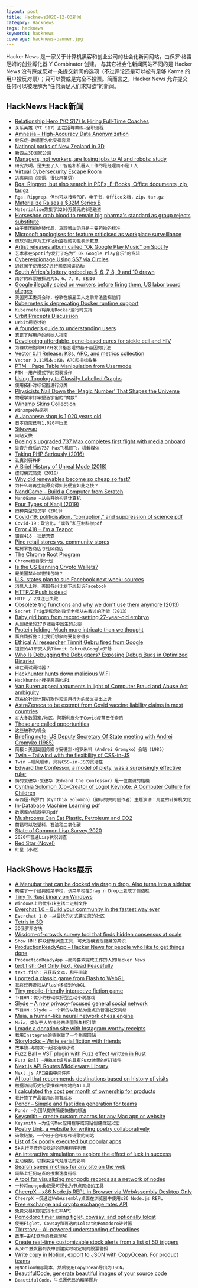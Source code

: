 ```yaml
---
layout: post
title: Hacknews2020-12-03新闻
category: Hacknews
tags: hacknews
keywords: hacknews
coverage: hacknews-banner.jpg
---
```


Hacker News 是一家关于计算机黑客和创业公司的社会化新闻网站，由保罗·格雷厄姆的创业孵化器 Y Combinator 创建。
与其它社会化新闻网站不同的是 Hacker News 没有踩或反对一条提交新闻的选项（不过评论还是可以被有足够 Karma 的用户投反对票）；只可以赞或是完全不投票。简而言之，Hacker News 允许提交任何可以被理解为“任何满足人们求知欲”的新闻。

## HackNews Hack新闻


- [Relationship Hero (YC S17) Is Hiring Full-Time Coaches](https://relationshiphero.com/careers?role=coach)
- `关系英雄（YC S17）正在招聘教练–全职远程`
- [Amnesia – High-Accuracy Data Anonymization](https://amnesia.openaire.eu/)
- `健忘症–数据匿名化变得容易`
- [National parks of New Zealand in 3D](https://felixpalmer.github.io/new-zealand-3d/)
- `新西兰3D国家公园`
- [Managers, not workers, are losing jobs to AI and robots: study](https://www.forbes.com/sites/joemckendrick/2020/11/15/its-managers-not-workers-who-are-losing-jobs-to-ai-and-robots-study-shows/)
- `研究表明，是失去了人工智能和机器人工作的是经理而不是工人`
- [Virtual Cybersecurity Escape Room](https://eloeffler.gitlab.io/eloeffler/proto-vcser/)
- `逃离房间（德语，很快用英语）`
- [Rga: Ripgrep, but also search in PDFs, E-Books, Office documents, zip, tar.gz](https://phiresky.github.io/blog/2019/rga--ripgrep-for-zip-targz-docx-odt-epub-jpg/)
- `Rga：Ripgrep，但也可以搜索PDF，电子书，Office文档，zip，tar.gz`
- [Materialize Raises a $32M Series B](https://materialize.com/materialize-series-b/)
- `Materialise筹集了3200万美元的B轮融资`
- [Horseshoe crab blood to remain big pharma's standard as group rejects substitute](https://www.theguardian.com/environment/2020/may/31/crab-blood-to-remain-big-pharmas-standard-as-industry-group-rejects-substitute)
- `由于集团拒绝替代品，马蹄蟹血仍将是主要药物的标准`
- [Microsoft apologises for feature criticised as workplace surveillance](https://www.theguardian.com/technology/2020/dec/02/microsoft-apologises-productivity-score-critics-derided-workplace-surveillance)
- `微软对批评为工作场所监视的功能表示歉意`
- [Artist releases album called “Ok Google Play Music” on Spotify](https://open.spotify.com/album/4zkEptQvq1lVG0BSPLuLFf?si=1Y4i7boAQc-jCc2IP_BGSw&utm_source=podnews.net&utm_medium=email&utm_campaign=podnews.net:2020-12-02)
- `艺术家在Spotify发行了名为“ Ok Google Play音乐”的专辑`
- [Cyberespionage Using SS7 via Circles](https://citizenlab.ca/2020/12/running-in-circles-uncovering-the-clients-of-cyberespionage-firm-circles/)
- `通过圈子使用SS7进行网络间谍活动`
- [South Africa's lottery probed as 5, 6, 7, 8, 9 and 10 drawn](https://www.bbc.co.uk/news/world-africa-55154525)
- `南非的彩票被探测为5、6、7、8、9和10`
- [Google illegally spied on workers before firing them, US labor board alleges](https://www.theverge.com/2020/12/2/22047383/google-spied-workers-before-firing-labor-complaint)
- `美国劳工委员会称，谷歌在解雇工人之前非法监视他们`
- [Kubernetes is deprecating Docker runtime support](https://github.com/kubernetes/kubernetes/blob/master/CHANGELOG/CHANGELOG-1.20.md)
- `Kubernetes将弃用Docker运行时支持`
- [Urbit Precepts Discussion](https://urbit.org/blog/precepts-discussion/)
- `Urbit规范讨论`
- [A founder’s guide to understanding users](https://mgadams.com/the-founders-guide-to-actually-understanding-users-c68feaecac44)
- `真正了解用户的创始人指南`
- [Developing affordable, gene-based cures for sickle cell and HIV](https://futurehuman.medium.com/bill-gates-is-investing-millions-in-a-low-cost-cure-for-sickle-cell-56fb80834672)
- `为镰状细胞和HIV开发价格合理的基于基因的疗法`
- [Vector 0.11 Release: K8s, ARC, and metrics collection](https://vector.dev/releases/0.11.0/)
- `Vector 0.11版本：K8，ARC和指标收集`
- [PTM – Page Table Manipulation from Usermode](https://back.engineering/01/12/2020/)
- `PTM –用户模式下的页表操作`
- [Using Topology to Classify Labelled Graphs](https://bastian.rieck.me/blog/posts/2020/topology_graphs/)
- `使用拓扑对标记图进行分类`
- [Physicists Nail Down the ‘Magic Number’ That Shapes the Universe](https://www.quantamagazine.org/physicists-measure-the-magic-fine-structure-constant-20201202/)
- `物理学家钉牢塑造宇宙的“魔数”`
- [Winamp Skins Collection](https://archive.org/details/winampskins)
- `Winamp皮肤系列`
- [A Japanese shop is 1,020 years old](https://www.nytimes.com/2020/12/02/business/japan-old-companies.html)
- `日本商店已有1,020年历史`
- [Siteswap](https://en.wikipedia.org/wiki/Siteswap)
- `网站交换`
- [Boeing's upgraded 737 Max completes first flight with media onboard](https://www.reuters.com/article/us-boeing-737max-american-airline/boeings-upgraded-737-max-completes-first-flight-with-media-onboard-idUSKBN28C1LV)
- `波音升级后的737 Max飞机首飞，机载媒体`
- [Taking PHP Seriously (2016)](https://slack.engineering/taking-php-seriously/)
- `认真对待PHP`
- [A Brief History of Unreal Mode (2018)](http://www.os2museum.com/wp/a-brief-history-of-unreal-mode/)
- `虚幻模式简史（2018）`
- [Why did renewables become so cheap so fast?](https://ourworldindata.org/cheap-renewables-growth)
- `为什么可再生能源变得如此便宜如此之快？`
- [NandGame – Build a Computer from Scratch](http://nandgame.com/)
- `NandGame –从头开始构建计算机`
- [Four Types of Kanji (2019)](https://learnjapanesebest.wordpress.com/2019/12/11/the-four-types-of-kanji/)
- `四种类型的汉字（2019）`
- [Covid-19: politicisation, “corruption,” and suppression of science pdf](https://www.bmj.com/content/bmj/371/bmj.m4425.full.pdf)
- `Covid-19：政治化，“腐败”和压制科学pdf`
- [Error 418 – I'm a Teapot](http://error418.net/)
- `错误418 –我是茶壶`
- [Pine retail stores vs. community stores](https://www.pine64.org/2020/12/02/pine-store-community-pricing-online-retail-stores/?s=09)
- `松树零售商店与社区商店`
- [The Chrome Root Program](https://groups.google.com/g/mozilla.dev.security.policy/c/3Q36J4flnQs/m/VyWFiVwrBQAJ)
- `Chrome根目录计划`
- [Is the US Banning Crypto Wallets?](https://blog.shrimpy.io/blog/is-the-us-government-banning-crypto-wallets)
- `是美国禁止加密钱包吗？`
- [U.S. states plan to sue Facebook next week: sources](https://www.reuters.com/article/us-tech-antitrust-facebook/u-s-states-plan-to-sue-facebook-next-week-sources-idUSKBN28C3HO)
- `消息人士称，美国各州计划下周起诉Facebook`
- [HTTP/2 Push is dead](https://evertpot.com/http-2-push-is-dead/)
- `HTTP / 2推送已失败`
- [Obsolete trig functions and why we don't use them anymore (2013)](https://blogs.scientificamerican.com/roots-of-unity/10-secret-trig-functions-your-math-teachers-never-taught-you/)
- `Secret Trig发挥您的数学老师从未教过的功能（2013）`
- [Baby girl born from record-setting 27-year-old embryo](https://www.bbc.com/news/world-us-canada-55164607)
- `从创纪录的27岁胚胎中出生的女婴`
- [Protein folding: Much more intricate than we thought](https://cen.acs.org/articles/95/i31/Protein-folding-Much-intricate-thought.html)
- `蛋白质折叠：比我们想象的要复杂得多`
- [Ethical AI researcher Timnit Gebru fired from Google](https://twitter.com/timnitGebru/status/1334352694664957952)
- `道德的AI研究人员Timnit Gebru从Google开除`
- [Who Is Debugging the Debuggers? Exposing Debug Bugs in Optimized Binaries](https://arxiv.org/abs/2011.13994)
- `谁在调试调试器？`
- [Hackhunter hunts down malicious WiFi](https://ia.acs.org.au/content/ia/article/2020/australian-innovation-hunts-down-malicious-wifi-.html)
- `Hackhunter搜寻恶意WiFi`
- [Van Buren appeal arguments in light of Computer Fraud and Abuse Act ambiguity](https://portswigger.net/daily-swig/us-supreme-court-hears-van-buren-appeal-arguments-in-light-of-computer-fraud-and-abuse-act-ambiguity)
- `范布伦针对计算机欺诈和滥用行为的歧义提出上诉`
- [AstraZeneca to be exempt from Covid vaccine liability claims in most countries](https://www.theglobeandmail.com/business/international-business/article-astrazeneca-to-be-exempt-from-coronavirus-vaccine-liability-claims-in/)
- `在大多数国家/地区，阿斯利康免于Covid疫苗责任索赔`
- [These are called opportunities](https://fabiensanglard.net/silicone/)
- `这些被称为机会`
- [Briefing note: US Deputy Secretary Of State meeting with Andrei Gromyko (1985)](https://history.state.gov/historicaldocuments/frus1981-88v05/d16)
- `简报：美国副国务卿与安德烈·格罗米科（Andrei Gromyko）会晤（1985）`
- [Twin – Tailwind with the flexibility of CSS-in-JS](https://github.com/ben-rogerson/twin.macro)
- `Twin –顺风顺水，具有CSS-in-JS的灵活性`
- [Edward the Confessor, a model of piety, was a surprisingly effective ruler](https://www.historytoday.com/archive/history-matters/after-me-conquest)
- `悔的爱德华·爱德华（Edward the Confessor）是一位虔诚的楷模`
- [Cynthia Solomon (Co-Creator of Logo) Keynote: A Computer Culture for Children](https://www.youtube.com/watch?v=-CWO3IpCco8&list=PLvL2NEhYV4Zu0Jrp0l90aU83_AfuFcN_q&fbclid=IwAR2XxjlWB3hHOK1eEpOf7yuLcyuEscfjKTXAaQLZBPzfX62P0VXkaj4ESic)
- `辛西娅·所罗门（Cynthia Solomon）（徽标的共同创作者）主题演讲：儿童的计算机文化`
- [In-Database Machine Learning pdf](https://btw.informatik.uni-rostock.de/download/tagungsband/B6-1.pdf)
- `数据库内机器学习pdf`
- [Mushrooms Can Eat Plastic, Petroleum and CO2](https://returntonow.net/2018/01/11/7-ways-mushrooms-can-save-world/)
- `蘑菇可以吃塑料，石油和二氧化碳`
- [State of Common Lisp Survey 2020](https://docs.google.com/forms/d/e/1FAIpQLSfg7UJRKrkI3OjOHWL4xI-murE4LpQjIxsiAhFdPEmtyLX3kg/viewanalytics)
- `2020年普通Lisp状况调查`
- [Red Star (Novel)](https://en.wikipedia.org/wiki/Red_Star_(novel))
- `红星（小说）`


## HackShows Hacks展示

- [ A Menubar that can be docked via drag n drop. Also turns into a sidebar](https://github.com/prabhuignoto/vue-dock-menu)
- `构建了一个经典的菜单栏，该菜单栏在Drag n Drop上变成了侧边栏`
- [ Tiny 1k Rust binary on Windows](https://github.com/mcountryman/min-sized-rust-windows)
- `Windows上的微小1k生锈二进制文件`
- [ Everchat 1.0 – Build your community in the fastest way ever](https://everch.at)
- `Everchat 1.0 –以最快的方式建立您的社区`
- [ Tetris in 3D](https://www.blocking.games)
- `3D俄罗斯方块`
- [ Wisdom-of-crowds survey tool that finds hidden consensus at scale](http://opinionx.co)
- `Show HN：群众智慧调查工具，可大规模发现隐藏的共识`
- [ ProductionReadyApp – Hacker News for people who like to get things done](https://productionreadyapp.com)
- `ProductionReadyApp –面向喜欢完成工作的人的Hacker News`
- [ text.fish: Get Only Text, Read Peacefully](https://text.fish/?q=hn)
- `text.fish：只获取文本，和平阅读`
- [ I ported a classic game from Flash to WebGL](https://varten.com/?hn)
- `我将经典游戏从Flash移植到WebGL`
- [ Tiny mobile-friendly interactive fiction game](https://memalign.github.io/m/dungeon/index.html)
- `节目HN：微小的移动友好型互动小说游戏`
- [ Slyde – A new privacy-focused general social network](https://slyde.network)
- `节目HN：Slyde –一个新的以隐私为重点的普通社交网络`
- [ Maia, a human-like neural network chess engine](https://maiachess.com/)
- `Maia，类似于人的神经网络国际象棋引擎`
- [ I made a donation site with Instagram worthy receipts](https://igivefor.com/)
- `我用Instagram的收据做了一个捐赠网站`
- [ Storylocks – Write serial fiction with friends](https://www.storylocks.com?source=hn)
- `故事锁–与朋友一起写连续小说`
- [ Fuzz Ball – VST plugin with Fuzz effect written in Rust](https://github.com/fake-industries/fuzzball)
- `Fuzz Ball –用Rust编写的具有Fuzz效果的VST插件`
- [ Next.js API Routes Middleware Library](https://github.com/htunnicliff/next-api-middleware)
- `Next.js API路由中间件库`
- [ AI tool that recommends destinations based on history of visits](https://travelrank.me/)
- `根据访问历史记录推荐目的地的AI工具`
- [ I calculated the cost per month of ownership for products](http://buyforlife.io/blog/4uhb6sIJD7aQLx2nJMt9b3/calculating-the-cost-per-month-of-ownership-for-products)
- `我计算了产品每月的拥有成本`
- [ Pondr – Simple and fast idea generation for teams](https://runpondr.com)
- `Pondr –为团队提供简便快捷的想法`
- [ Keysmith – create custom macros for any Mac app or website](https://www.keysmith.app/)
- `Keysmith –为任何Mac应用程序或网站创建自定义宏`
- [ Poetry Link, a website for writing poetry collaboratively](https://www.poetry-link.com/about)
- `诗歌链接，一个用于合作写作诗歌的网站`
- [ List of 5k poorly executed but popular apps](https://gumroad.com/l/validatedideas)
- `5k执行不佳但受欢迎的应用程序列表`
- [ An interactive simulation to explore the effect of luck in success](https://rameerez.com/success-hard-work-vs-luck/)
- `互动模拟，以探索运气对成功的影响`
- [ Search speed metrics for any site on the web](https://treo.sh/sitespeed)
- `网络上任何站点的搜索速度指标`
- [ A tool for visualizing mongodb records as a network of nodes](https://github.com/ramitmittal/mongraph)
- `一种将mongodb记录可视化为节点网络的工具`
- [ CheerpX – x86 Node.js REPL in Browser via WebAssembly Desktop Only](https://repl.leaningtech.com/nodejs.html)
- `CheerpX –仅通过WebAssembly桌面在浏览器中使用x86 Node.js REPL`
- [ Free exchange and crypto exchange rates API](https://www.exchangerate.host?rel=hn)
- `免费交易和加密货币汇率API`
- [ Pomodoro timer using figlet, cowsay, and optionally lolcat](https://github.com/meribold/muccadoro)
- `使用Figlet，Cowsay和可选的Lolcat的Pomodoro计时器`
- [ Tldrstory – AI-powered understanding of headlines](https://github.com/neuml/tldrstory)
- `故事–由AI驱动的标题理解`
- [ Create real-time customizable stock alerts from a list of 50 triggers](https://join.boltalerts.co)
- `从50个触发器列表中创建实时可定制的股票警报`
- [ Write copy in Notion, export to JSON with CopyOcean. For product teams](https://www.copyocean.com)
- `用Notion编写副本，然后使用CopyOcean导出为JSON。`
- [ BeautifulCode, generate beautiful images of your source code](https://www.beautifulcodes.in/)
- `BeautifulCode，生成源代码的精美图片`

